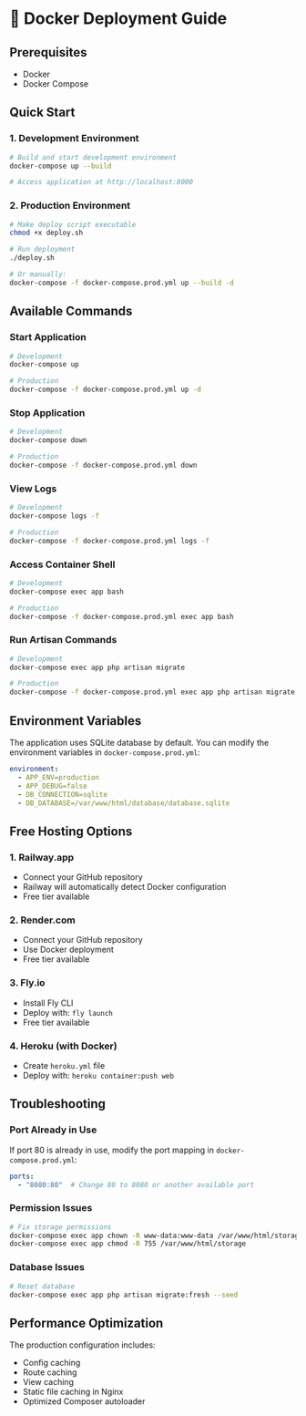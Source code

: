 # 🐳 Docker Deployment Guide

## Prerequisites
- Docker
- Docker Compose

## Quick Start

### 1. Development Environment
```bash
# Build and start development environment
docker-compose up --build

# Access application at http://localhost:8000
```

### 2. Production Environment
```bash
# Make deploy script executable
chmod +x deploy.sh

# Run deployment
./deploy.sh

# Or manually:
docker-compose -f docker-compose.prod.yml up --build -d
```

## Available Commands

### Start Application
```bash
# Development
docker-compose up

# Production
docker-compose -f docker-compose.prod.yml up -d
```

### Stop Application
```bash
# Development
docker-compose down

# Production
docker-compose -f docker-compose.prod.yml down
```

### View Logs
```bash
# Development
docker-compose logs -f

# Production
docker-compose -f docker-compose.prod.yml logs -f
```

### Access Container Shell
```bash
# Development
docker-compose exec app bash

# Production
docker-compose -f docker-compose.prod.yml exec app bash
```

### Run Artisan Commands
```bash
# Development
docker-compose exec app php artisan migrate

# Production
docker-compose -f docker-compose.prod.yml exec app php artisan migrate
```

## Environment Variables

The application uses SQLite database by default. You can modify the environment variables in `docker-compose.prod.yml`:

```yaml
environment:
  - APP_ENV=production
  - APP_DEBUG=false
  - DB_CONNECTION=sqlite
  - DB_DATABASE=/var/www/html/database/database.sqlite
```

## Free Hosting Options

### 1. Railway.app
- Connect your GitHub repository
- Railway will automatically detect Docker configuration
- Free tier available

### 2. Render.com
- Connect your GitHub repository
- Use Docker deployment
- Free tier available

### 3. Fly.io
- Install Fly CLI
- Deploy with: `fly launch`
- Free tier available

### 4. Heroku (with Docker)
- Create `heroku.yml` file
- Deploy with: `heroku container:push web`

## Troubleshooting

### Port Already in Use
If port 80 is already in use, modify the port mapping in `docker-compose.prod.yml`:
```yaml
ports:
  - "8080:80"  # Change 80 to 8080 or another available port
```

### Permission Issues
```bash
# Fix storage permissions
docker-compose exec app chown -R www-data:www-data /var/www/html/storage
docker-compose exec app chmod -R 755 /var/www/html/storage
```

### Database Issues
```bash
# Reset database
docker-compose exec app php artisan migrate:fresh --seed
```

## Performance Optimization

The production configuration includes:
- Config caching
- Route caching
- View caching
- Static file caching in Nginx
- Optimized Composer autoloader 